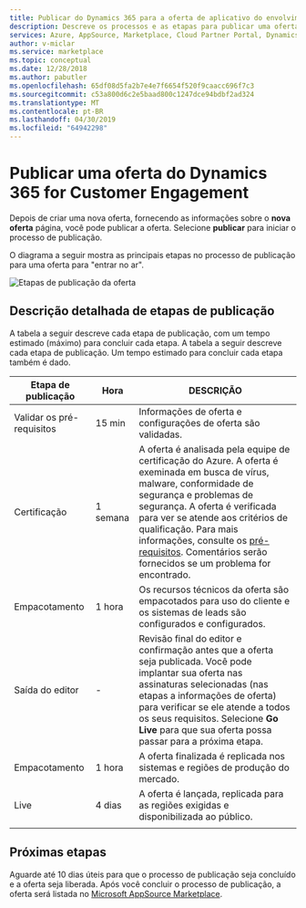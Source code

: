 ```yaml
---
title: Publicar do Dynamics 365 para a oferta de aplicativo do envolvimento do cliente | O Azure Marketplace
description: Descreve os processos e as etapas para publicar uma oferta de aplicativo do Dynamics 365 for Customer Engagement no AppSource Marketplace.
services: Azure, AppSource, Marketplace, Cloud Partner Portal, Dynamics 365 for Customer Engagement
author: v-miclar
ms.service: marketplace
ms.topic: conceptual
ms.date: 12/28/2018
ms.author: pabutler
ms.openlocfilehash: 65df08d5fa2b7e4e7f6654f520f9caacc696f7c3
ms.sourcegitcommit: c53a800d6c2e5baad800c1247dce94bdbf2ad324
ms.translationtype: MT
ms.contentlocale: pt-BR
ms.lasthandoff: 04/30/2019
ms.locfileid: "64942298"
---
```

# <a name="publish-a-dynamics-365-for-customer-engagement-offer"></a>Publicar uma oferta do Dynamics 365 for Customer Engagement

Depois de criar uma nova oferta, fornecendo as informações sobre o **nova oferta** página, você pode publicar a oferta. Selecione **publicar** para iniciar o processo de publicação.


O diagrama a seguir mostra as principais etapas no processo de publicação para uma oferta para "entrar no ar".

  ![Etapas de publicação da oferta](./media/offer-publishing-steps.png)

## <a name="detailed-description-of-publishing-steps"></a>Descrição detalhada de etapas de publicação

A tabela a seguir descreve cada etapa de publicação, com um tempo estimado (máximo) para concluir cada etapa.
A tabela a seguir descreve cada etapa de publicação. Um tempo estimado para concluir cada etapa também é dado.


|    Etapa de publicação             |   Hora      |   DESCRIÇÃO                                                              |
|  -------------------           | --------    | ---------------                                                            |
| Validar os pré-requisitos         | 15 min   | Informações de oferta e configurações de oferta são validadas.                        |
| Certificação                  | 1 semana | A oferta é analisada pela equipe de certificação do Azure. A oferta é exeminada em busca de vírus, malware, conformidade de segurança e problemas de segurança. A oferta é verificada para ver se atende aos critérios de qualificação. Para mais informações, consulte os [pré-requisitos](./cpp-prerequisites.md). Comentários serão fornecidos se um problema for encontrado. |
| Empacotamento | 1 hora  | Os recursos técnicos da oferta são empacotados para uso do cliente e os sistemas de leads são configurados e configurados. |
|  Saída do editor             |  -        | Revisão final do editor e confirmação antes que a oferta seja publicada. Você pode implantar sua oferta nas assinaturas selecionadas (nas etapas a informações de oferta) para verificar se ele atende a todos os seus requisitos.  Selecione **Go Live** para que sua oferta possa passar para a próxima etapa. |
| Empacotamento                 | 1 hora | A oferta finalizada é replicada nos sistemas e regiões de produção do mercado. | 
| Live                           | 4 dias |A oferta é lançada, replicada para as regiões exigidas e disponibilizada ao público. |
|  |  |  |

## <a name="next-steps"></a>Próximas etapas

Aguarde até 10 dias úteis para que o processo de publicação seja concluído e a oferta seja liberada. Após você concluir o processo de publicação, a oferta será listada no [Microsoft AppSource Marketplace](https://appsource.microsoft.com/marketplace/apps/).
